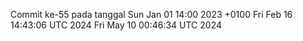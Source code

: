 Commit ke-55 pada tanggal Sun Jan 01 14:00 2023 +0100
Fri Feb 16 14:43:06 UTC 2024
Fri May 10 00:46:34 UTC 2024
